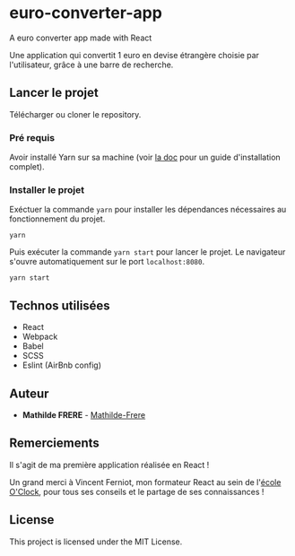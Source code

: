 # euro-converter-app
A euro converter app made with React

Une application qui convertit 1 euro en devise étrangère choisie par l'utilisateur, grâce à une barre de recherche.

## Lancer le projet

Télécharger ou cloner le repository.

### Pré requis

Avoir installé Yarn sur sa machine (voir [la doc](https://yarnpkg.com/getting-started/install) pour un guide d'installation complet).

### Installer le projet

Exéctuer la commande `yarn` pour installer les dépendances nécessaires au fonctionnement du projet.
```
yarn
```

Puis exécuter la commande `yarn start` pour lancer le projet. Le navigateur s'ouvre automatiquement sur le port `localhost:8080`.

```
yarn start
```

## Technos utilisées

* React
* Webpack
* Babel
* SCSS
* Eslint (AirBnb config)

## Auteur

* **Mathilde FRERE** - [Mathilde-Frere](https://github.com/Mathilde-Frere)

## Remerciements

Il s'agit de ma première application réalisée en React !

Un grand merci à Vincent Ferniot, mon formateur React au sein de l'[école O'Clock](https://oclock.io/formations/developpeur-web-fullstack-javascript), pour tous ses conseils et le partage de ses connaissances !

## License

This project is licensed under the MIT License.
